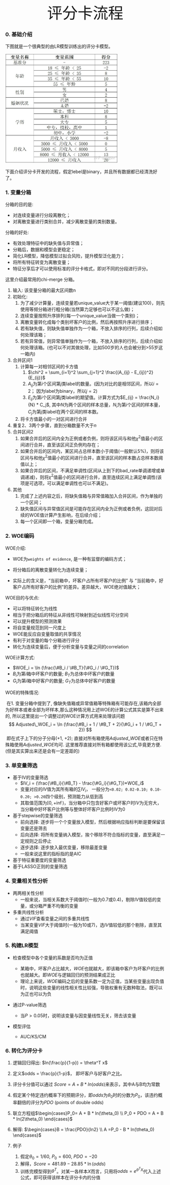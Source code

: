 <center><font size = 10>评分卡流程</font></center>

### 0. 基础介绍

下图就是一个很典型的由LR模型训练出的评分卡模型。

<img src="img/sc_1.jpg" style="zoom:50%">

下面介绍评分卡开发的流程，假定lebel是binary，并且所有数据都已经清洗好了。



### 1. 变量分箱

分箱的目的是:

- 对连续变量进行分段离散化；
- 对离散变量进行类别合并，减少离散变量的类别数量。

分箱的好处:

- 有效处理特征中的缺失值与异常值；
- 分箱后，数据和模型会更稳定；
- 简化LR模型，降低模型过拟合风险，提升模型泛化能力；
- 将所有特征转变为离散变量；
- 特征分享后才可以使用标准的评分卡格式，即对不同的分段进行评分。



这里介绍最常用的chi-merge 分箱。

1. 输入: 该变量分箱的最大区间数n
2. 初始化:
   1. 为了减少计算量，连续变量若unique_value大于某一阈值(建议100)，则先使用等频分箱进行粗分箱(当然算力足够也可以不这么做)；
   2. 连续变量按照升序排列(每一个unique_value当做一个类别)；
   3. 离散变量转化成每个类别坏客户的比例，然后再按照升序进行排序；
   4. 若有缺失值，则缺失值单独作为一个箱，不放入排序的行列，后续介绍如何处理该箱；
   5. 若有异常值，则异常值单独作为一个箱，不放入排序的行列，后续介绍如何处理该箱。(也可以不对其做处理，比如500岁的人也会被分到>55岁这一箱内)
3. 合并区间1
   1. 计算每一对相邻区间的卡方值
      1. $\chi^2 = \sum_{i=1}^2 \sum_{j=1}^2 \frac{(A_{ij} - E_{ij})^2}{E_{ij}}$
      2. $A_{ij}$为第$i$个区间第$j$类label的数量。(因为对比的是相邻区间，所以$i=2$； 因为label为binary，所以$j=2$)
      3. $E_{ij}$为第$i$个区间第$j$类label的期望值。计算方式为$E_{ij} = \frac{N_i}{N} * C_j$, 其中$N$为两个区间的样本总量，$N_i$为第$i$个区间的样本量，$C_j$为第$j$类label在两个区间的样本数。
   2. 将卡方值最小的一对区间进行合并
4. 重复2、3两个步骤，直到分箱数量不大于$n$
5. 合并区间2
   1. 如果合并后的区间内全为正例或者负例，则将该区间与和他$\chi^2$值最小的区间进行合并，直至该区间正负例均存在；
   2. 如果合并后的区间内，某区间占总样本数小于阈值(一般默认5%)，则将该区间与和他$\chi^2$值最小的区间进行合并，直至该区间的样本数占总样本数阈值以上；
   3. 如果合并后的区间，不满足单调性(区间从上到下的bad_rate单调递增或单调递减)，则将$\chi^2$值最小的区间进行合并，直至连续区间上满足单调性(该项是可选项，可以满足单调性也可以不满足)。
6. 其他
   1. 完成了上述内容之后，将缺失值箱与异常值箱加入合并区间，作为单独的一个区间；
   2. 缺失值区间与异常值区间是可能存在区间内全为正例或者负例，这回对后续的WOE值计算产生影响，在后续介绍；
   3. 每一个区间即一个箱，变量分箱完成。



### 2. WOE编码

WOE介绍:

- WOE为`weights of evidence`, 是一种有监督的编码方式；

- 将分箱后的离散变量转化为连续变量；

- 实际上的含义是，“当前箱中，坏客户占所有坏客户的比例” 与 “当前箱中，好客户占所有好客户的比例”的差异。差异越大，WOE绝对值越大；

  

WOE目的与优点:

- 可以将特征转化为线性
- 相当于把分箱后的特征从非线性可映射到近似线性可分空间
- 可以提升模型的预测效果
- 将自变量规范到同一尺度上
- WOE能反应自变量取值的共享情况
- 有利于对变量的每个分箱进行评分
- 转化为连续变量后，便于分析变量与变量之间的correlation



WOE计算方式:

- $WOE_i = \ln (\frac{\#B_i / \#B_T}{\#G_i / \#G_T})$
- $B_i$为第$i$箱中坏客户的数量; $B_T$为总体中坏客户的数量
- $G_i$为第$i$箱中好客户的数量; $G_T$为总体中好客户的数量



WOE的特殊情况:

​		在1. 变量分箱中提到了, 像缺失值箱或异常值箱等特殊箱有可能存在,该箱内全部为好样本或者全部为坏样本,那么这种情况用上述WOE的计算公式其实是算不出来的, 所以这里提出一个调整过的WOE计算方式用来处理该问题
$$
Adjusted\_WOE_i = \ln (\frac{\#B_i + 1 / \#B_T + 2}{\#G_i + 1 / \#G_T + 2})
$$
​		即在式子上下的分子分母(+1, +2);  直接对所有箱使用$Adjusted\_WOE$或者只在特殊箱使用$Adjusted\_WOE$均可. 这里推荐直接对所有箱都使用该公式,毕竟更方便. (但是其实算出来还是会有一定差距的)



### 3. 单变量筛选

- 基于IV的变量筛选
  - $IV_i = (\frac{\#B_i}{\#B_T} - \frac{\#G_i}{\#G_T})*WOE_i$
  - 变量对应的$IV$值为其所有箱的$\sum IV_i$， 一般分为`<0.02; 0.02-0.10; 0.10-0.20; >0.20`四个级别，预测能力从低到高
  - 其取值范围为$[0, +\inf)$，当分箱中只包含好客户或坏客户时$IV$为无穷大，当分箱中好坏客户比例等与整体好坏客户比例时$IV$为0
- 基于stepwise的变量筛选
  - 前向选择: 逐步将一个个变量放入模型，然后根据响应指标判断是要保留该变量还是筛去
  - 后向选择: 将所有变量纳入模型，挨个移除不符合指标的变量，直至满足一定规则之后停止
  - 逐步选择: 逐步放入最优变量，移除最差变量
  - 一般来说这里的指标指的是AIC
- 基于特征重要度的变量筛选
- 基于LASSO正则的变量筛选



### 4. 变量相关性分析

- 两两相关性分析
  - 一般来说，当相关系数大于阈值时(一般为0.7或0.4)，剔除$IV$值较低的变量，或分箱严重不均衡的变量
- 多重共线性分析
  - 通过$VIF$查看变量之间的多重共线性
  - 当某变量$VIF$大于阈值时(一般为10或7)，选$IV$值较低的那个剔除，直至其满足阈值



### 5. 构建LR模型

- 检查模型中各个变量的系数是否均为正值
  - 某箱中，坏客户占比越大，$WOE$也就越大，即该箱中客户为坏客户的比例也就越大。即$WOE$与逻辑回归的预测结果成正比
  - 理论上来说，$WOE$编码之后的变量系数一定为正值，当某些变量出现负值时，说明这些变量的线性相关性比较强，导致权重有无数种取法，既可以为正也可以为负

- 通过P-value筛选
  - 当$P>0.05$时，说明该变量与因变量线性无关，筛去该变量
- 模型评估
  - AUC/KS/CM



### 6. 转化为评分卡

1. 逻辑回归得出: $ln(\frac{p}{1-p}) = \theta^T x$

2. 定义$odds = \frac{p}{1-p}$， 即坏客户与好客户之比。
3. 评分卡分值可以通过 $Score = A + B*ln(odds)$来表示，其中A与B均为常数
4. 假定某个特定违约概率下的预期评分，即$odds$为$\theta_0$时的分数为$P_0$，该违约概率翻倍的评分为$PDO$ (points of double odds)
5. 联立方程组$\begin{cases}P_0= A + B * ln(\theta_0) \\ P_0 + PDO = A + B * ln(2\theta_0) \end{cases}$

6. 解得: $\begin{cases}B = \frac{PDO}{ln2} \\ A =P_0 - B * ln(\theta_0) \end{cases}$

7. 例子
   1. 假定$\theta_0 = 1/60,\ P_0=600, \ PDO=-20$
   2. 解得，$Score = 481.89 - 28.85 * \ln(odds)$
   3. 训练完模型得到$\theta^T$。对某一各样本$X$而言，只用将$odds = e^{\theta^TX}$代入上述公式，即可获得该样本在评分卡内的分值





















